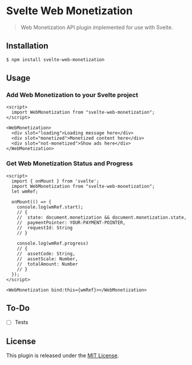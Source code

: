 # Svelte Web Monetization

> Web Monetization API plugin implemented for use with Svelte.

## Installation

```bash
$ npm install svelte-web-monetization
```

## Usage

### Add Web Monetization to your Svelte project

```svelte
<script>
  import WebMonetization from "svelte-web-monetization";
</script>

<WebMonetization>
  <div slot="loading">Loading message here</div>
  <div slot="monetized">Monetized content here</div>
  <div slot="not-monetized">Show ads here</div>
</WebMonetization>
```

### Get Web Monetization Status and Progress

```svelte
<script>
  import { onMount } from 'svelte';
  import WebMonetization from "svelte-web-monetization";
  let wmRef;

  onMount(() => {
	console.log(wmRef.start);
	// {
	// 	state: document.monetization && document.monetization.state,
	// 	paymentPointer: YOUR-PAYMENT-POINTER,
	// 	requestId: String
	// }

	console.log(wmRef.progress)
	// {
	// 	assetCode: String,
	// 	assetScale: Number,
	// 	totalAmount: Number
	// }
  });
</script>

<WebMonetization bind:this={wmRef}></WebMonetization>
```

## To-Do

- [ ] Tests

## License

This plugin is released under the [MIT License](LICENSE.md).
